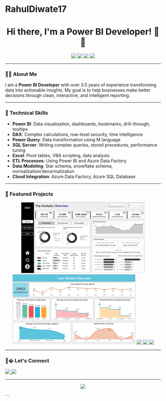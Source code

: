 
# RahulDiwate17

<h1 align="center">Hi there, I'm a Power BI Developer! 🧱🤖</h1>

<p align="center">
  <img src="https://img.shields.io/badge/Power%20BI-Data%20Visualization-yellow?style=flat-square&logo=power-bi" />
  <img src="https://img.shields.io/badge/DAX-Expert-blue?style=flat-square" />
  <img src="https://img.shields.io/badge/SQL%20Server-Database%20Development-red?style=flat-square&logo=sql-server" />
  <img src="https://img.shields.io/badge/Azure%20Data%20Factory-ETL-blueviolet?style=flat-square&logo=microsoft-azure" />
</p>

---

### 👨‍💻 About Me

I am a **Power BI Developer** with over 3.5 years of experience transforming data into actionable insights. My goal is to help businesses make better decisions through clean, interactive, and intelligent reporting.

---

### 🔧 Technical Skills

- **Power BI**: Data visualization, dashboards, bookmarks, drill-through, tooltips
- **DAX**: Complex calculations, row-level security, time intelligence
- **Power Query**: Data transformation using M language
- **SQL Server**: Writing complex queries, stored procedures, performance tuning
- **Excel**: Pivot tables, VBA scripting, data analysis
- **ETL Processes**: Using Power BI and Azure Data Factory
- **Data Modeling**: Star schema, snowflake schema, normalization/denormalization
- **Cloud Integration**: Azure Data Factory, Azure SQL Database

---

### 🌟 Featured Projects


<p align="center">
  <img src="https://github.com/Sanjeev4318/Power-BI-Projects/blob/main/Uber%20Trip%20Analysis/UberTripAnalysis_SC.png" width="400">
  <img src="https://github.com/Sanjeev4318/Power-BI-Projects/blob/main/Loan%20Default%20Analysis/LoanDefault1_SC.png" width="400">
  <img src="https://github.com/user-attachments/assets/94b25ed1-d364-42b8-af2d-31bee2a2f71e" width="400">
  <img src="https://github.com/user-attachments/assets/063fb5ad-e578-4cfa-9795-ea9529b55486" width="400">
  <img src="https://github.com/user-attachments/assets/ab289ad1-b19b-423e-b7ee-bf7cf4b95ab7" width="400">
  
</p>

---

### 👨‍� Let's Connect

<p align="left">
  <a href="https://www.linkedin.com/in/rahul-diwate-304790160/" target="_blank">
    <img src="https://img.shields.io/badge/LinkedIn-Connect-blue?style=flat-square&logo=linkedin" />
  </a>
  <a href="mailto:rahuldiwate24@gmail.com">
    <img src="https://img.shields.io/badge/Email-Contact-red?style=flat-square&logo=gmail" />
  </a>

</p>

---

<p align="center">
  <img src="https://github-readme-stats.vercel.app/api?username=yourgithubusername&show_icons=true&theme=radical" />
</p>
```
